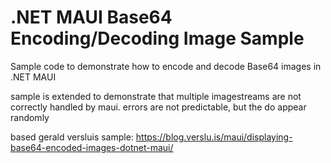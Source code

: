 # .NET MAUI Base64 Encoding/Decoding Image Sample
Sample code to demonstrate how to encode and decode Base64 images in .NET MAUI

sample is extended to demonstrate that multiple imagestreams are not correctly handled by maui.
errors are not predictable, but the do appear randomly

based gerald versluis sample:
 https://blog.verslu.is/maui/displaying-base64-encoded-images-dotnet-maui/
